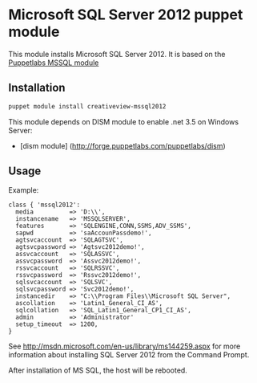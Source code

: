 # Microsoft SQL Server 2012 puppet module

This module installs Microsoft SQL Server 2012. It is based on the [Puppetlabs MSSQL module](https://forge.puppetlabs.com/puppetlabs/mssql)

## Installation

```bash
puppet module install creativeview-mssql2012
```
This module depends on DISM module to enable .net 3.5 on Windows Server:

* [dism module] (http://forge.puppetlabs.com/puppetlabs/dism)

## Usage

Example:

```puppet
class { 'mssql2012':
  media          => 'D:\\',
  instancename   => 'MSSQLSERVER',
  features       => 'SQLENGINE,CONN,SSMS,ADV_SSMS',
  sapwd          => 'saAccounPassdemo!',
  agtsvcaccount  => 'SQLAGTSVC',
  agtsvcpassword => 'Agtsvc2012demo!',
  assvcaccount   => 'SQLASSVC',
  assvcpassword  => 'Assvc2012demo!',
  rssvcaccount   => 'SQLRSSVC',
  rssvcpassword  => 'Rssvc2012demo!',
  sqlsvcaccount  => 'SQLSVC',
  sqlsvcpassword => 'Svc2012demo!',
  instancedir    => "C:\\Program Files\\Microsoft SQL Server",
  ascollation    => 'Latin1_General_CI_AS',
  sqlcollation   => 'SQL_Latin1_General_CP1_CI_AS',
  admin          => 'Administrator'
  setup_timeout  => 1200, 
}
```

See http://msdn.microsoft.com/en-us/library/ms144259.aspx for more information about installing SQL Server 2012 from the Command Prompt.

After installation of MS SQL, the host will be rebooted. 

